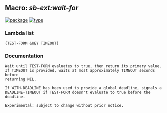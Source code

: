## Macro: ***sb-ext:wait-for***
[![package](https://img.shields.io/badge/Package-SB--EXT-5f9ea0.svg?style=social&colorA=999999)](../) [![type](https://img.shields.io/badge/Type-Macro-5f9ea0.svg?style=social&colorA=999999)](../#macro) 
### Lambda list
```
(TEST-FORM &KEY TIMEOUT)
```
### Documentation
```
Wait until TEST-FORM evaluates to true, then return its primary value.
If TIMEOUT is provided, waits at most approximately TIMEOUT seconds before
returning NIL.

If WITH-DEADLINE has been used to provide a global deadline, signals a
DEADLINE-TIMEOUT if TEST-FORM doesn't evaluate to true before the
deadline.

Experimental: subject to change without prior notice.
```

